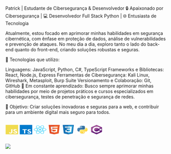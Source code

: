 Patrick | Estudante de Cibersegurança & Desenvolvedor
🔒 Apaixonado por Cibersegurança | 💻 Desenvolvedor Full Stack Python | 🌐 Entusiasta de Tecnologia

Atualmente, estou focado em aprimorar minhas habilidades em segurança cibernética, com ênfase em proteção de dados, análise de vulnerabilidades e prevenção de ataques. No meu dia a dia, exploro tanto o lado do back-end quanto do front-end, criando soluções robustas e seguras.

🚀 Tecnologias que utilizo:

Linguagens: JavaScript, Python, C#, TypeScript
Frameworks e Bibliotecas: React, Node.js, Express
Ferramentas de Cibersegurança: Kali Linux, Wireshark, Metasploit, Burp Suite
Versionamento e Colaboração: Git, GitHub
🔧 Em constante aprendizado: Busco sempre aprimorar minhas habilidades por meio de projetos práticos e cursos especializados em cibersegurança, testes de penetração e segurança de redes.

🎯 Objetivo: Criar soluções inovadoras e seguras para a web, e contribuir para um ambiente digital mais seguro para todos.
<div style="display: inline_block"><br>
  <img align="center" alt="Rafa-Js" height="30" width="40" src="https://raw.githubusercontent.com/devicons/devicon/master/icons/javascript/javascript-plain.svg">
  <img align="center" alt="Rafa-Ts" height="30" width="40" src="https://raw.githubusercontent.com/devicons/devicon/master/icons/typescript/typescript-plain.svg">
  <img align="center" alt="Rafa-React" height="30" width="40" src="https://raw.githubusercontent.com/devicons/devicon/master/icons/react/react-original.svg">
  <img align="center" alt="Rafa-HTML" height="30" width="40" src="https://raw.githubusercontent.com/devicons/devicon/master/icons/html5/html5-original.svg">
  <img align="center" alt="Rafa-CSS" height="30" width="40" src="https://raw.githubusercontent.com/devicons/devicon/master/icons/css3/css3-original.svg">
  <img align="center" alt="Rafa-Python" height="30" width="40" src="https://raw.githubusercontent.com/devicons/devicon/master/icons/python/python-original.svg">
  <img align="center" alt="Rafa-Csharp" height="30" width="40" src="https://raw.githubusercontent.com/devicons/devicon/master/icons/csharp/csharp-original.svg">
</div>
  
  ##
 
<div> 
  <a href="(https://www.linkedin.com/in/patrick-fabian-burkhardt-8b7700257/)" target="_blank"><img src="https://img.shields.io/badge/-LinkedIn-%230077B5?style=for-the-badge&logo=linkedin&logoColor=white" target="_blank"></a> 
  
</div>
